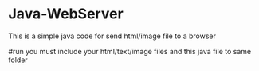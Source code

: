 # Java-WebServer
This is a simple java code for send html/image file to a browser

#run
you must include your html/text/image files and this java file to same folder
